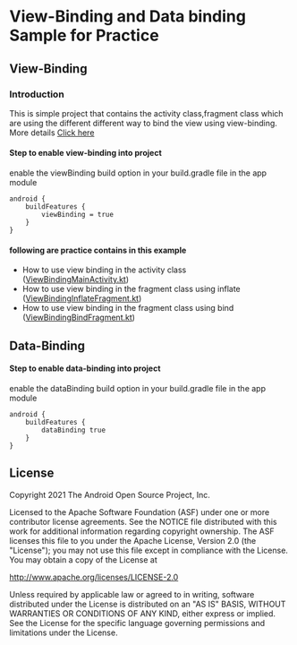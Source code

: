 # View-Binding and Data binding Sample for Practice

## View-Binding

### Introduction

This is simple project that contains the activity class,fragment class which are using the different different way to bind the view using view-binding. More details [Click here](https://developer.android.com/topic/libraries/view-binding)
  
#### Step to enable view-binding into project
enable the viewBinding build option in your build.gradle file in the app module
```
android {
    buildFeatures {
        viewBinding = true
    }
}
```

#### following are practice contains in this example
- How to use view binding in the activity class ([ViewBindingMainActivity.kt](https://github.com/techmohitgarg/data-and-view-binding-practice-sample/blob/master/app/src/main/java/com/mohit/viewbindingsamplepractice/ViewBindingMainActivity.kt))
- How to use view binding in the fragment class using inflate ([ViewBindingInflateFragment.kt](https://github.com/techmohitgarg/data-and-view-binding-practice-sample/blob/master/app/src/main/java/com/mohit/viewbindingsamplepractice/ViewBindingInflateFragment.kt))
- How to use view binding in the fragment class using bind ([ViewBindingBindFragment.kt](https://github.com/techmohitgarg/data-and-view-binding-practice-sample/blob/master/app/src/main/java/com/mohit/viewbindingsamplepractice/ViewBindingBindFragment.kt))


## Data-Binding

#### Step to enable data-binding into project

enable the dataBinding build option in your build.gradle file in the app module

```
android {
    buildFeatures {
        dataBinding true
    }
}
```


License
--------

Copyright 2021 The Android Open Source Project, Inc.

Licensed to the Apache Software Foundation (ASF) under one or more contributor
license agreements.  See the NOTICE file distributed with this work for
additional information regarding copyright ownership.  The ASF licenses this
file to you under the Apache License, Version 2.0 (the "License"); you may not
use this file except in compliance with the License.  You may obtain a copy of
the License at

http://www.apache.org/licenses/LICENSE-2.0

Unless required by applicable law or agreed to in writing, software
distributed under the License is distributed on an "AS IS" BASIS, WITHOUT
WARRANTIES OR CONDITIONS OF ANY KIND, either express or implied.  See the
License for the specific language governing permissions and limitations under
the License.